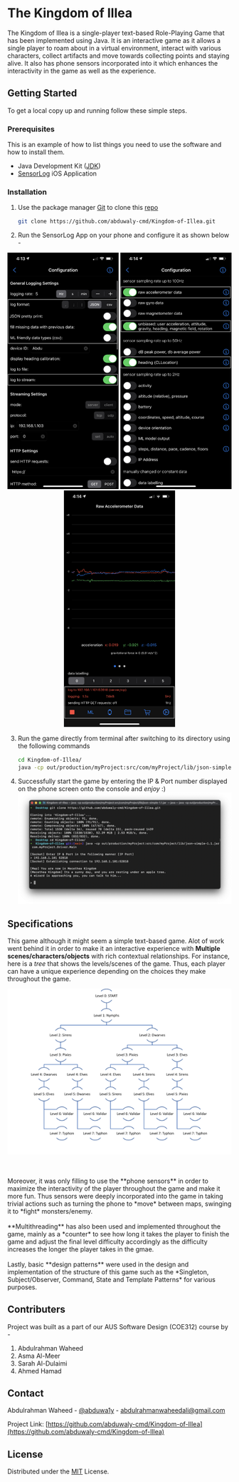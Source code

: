 <!-- ABOUT THE PROJECT -->
# The Kingdom of Illea

The Kingdom of Illea is a single-player text-based Role-Playing Game that has been implemented using Java. It is an interactive game as it allows a single player to roam about in a virtual environment, interact with various characters, collect artifacts and move towards collecting points and staying alive. It also has phone sensors incorporated into it which enhances the interactivity in the game as well as the experience.


<!-- GETTING STARTED -->
## Getting Started

To get a local copy up and running follow these simple steps.

### Prerequisites

This is an example of how to list things you need to use the software and how to install them.
* Java Development Kit ([JDK](https://docs.oracle.com/en/java/javase/15/install/overview-jdk-installation.html#GUID-8677A77F-231A-40F7-98B9-1FD0B48C346A))
* [SensorLog](https://apps.apple.com/us/app/sensorlog/id388014573) iOS Application

### Installation

1. Use the package manager [Git](https://git-scm.com/) to clone this [repo](https://github.com/abduwaly-cmd/Kingdom-of-Illea)
   ```sh
   git clone https://github.com/abduwaly-cmd/Kingdom-of-Illea.git
   ```

2. Run the SensorLog App on your phone and configure it as shown below -
  <p float="center" align="center">
    <img src="img/Set_jSON.PNG?raw=true" width="250" height="530" />
    <img src="img/Set_Sensors.PNG?raw=true" width="250" height="530" /> 
    <img src="img/Start_Server.PNG?raw=true" width="250" height="530" />
  </p>

3. Run the game directly from terminal after switching to its directory using the following commands
   ```sh
   cd Kingdom-of-Illea/
   java -cp out/production/myProject:src/com/myProject/lib/json-simple-1.1.jar com.myProject.Driver.Main
   ```

4. Successfully start the game by entering the IP & Port number displayed on the phone screen onto the console and *enjoy* :)
![Image of The Game](img/Game.PNG?raw=true)


<!-- Specifications -->
## Specifications
This game although it might seem a simple text-based game. Alot of work went behind it in order to make it an interactive experience with **Multiple scenes/characters/objects** with rich contextual relationships. For instance, here is a *tree* that shows the levels/scenes of the game. Thus, each player can have a unique experience depending on the choices they make throughout the game.
<p align="center">
  <img src="img/Map.PNG?raw=true" alt="Map/Tree of the ga,e"/>
</p>
<br />
<br />
Moreover, it was only filling to use the **phone sensors** in order to maximize the interactivity of the player throughout the game and make it more fun. Thus sensors were deeply incorporated into the game in taking trivial actions such as turning the phone to *move* between maps, swinging it to *fight* monsters/enemy.
<br />
<br />
**Multithreading** has also been used and implemented throughout the game, mainly as a *counter* to see how long it takes the player to finish the game and adjust the final level difficulty accordingly as the difficulty increases the longer the player takes in the gmae.
<br />
<br />
Lastly, basic **design patterns** were used in the design and implementation of the structure of this game such as the *Singleton, Subject/Observer, Command, State and Template Patterns* for various purposes.



<!-- CONTRIBUTING -->
## Contributers
Project was built as a part of our AUS Software Design (COE312) course by -
1. Abdulrahman Waheed
2. Asma Al-Meer
3. Sarah Al-Dulaimi
4. Ahmed Hamad

<!-- CONTACT -->
## Contact

Abdulrahman Waheed - [@abduwa1y](https://twitter.com/abduwa1y) - [abdulrahmanwaheedali@gmail.com](mailto:abdulrahmanwaheedali@gmail.com)

Project Link: [https://github.com/abduwaly-cmd/Kingdom-of-Illea](https://github.com/abduwaly-cmd/Kingdom-of-Illea)

<!-- LICENSE -->
## License

Distributed under the [MIT](https://choosealicense.com/licenses/mit/) License.
